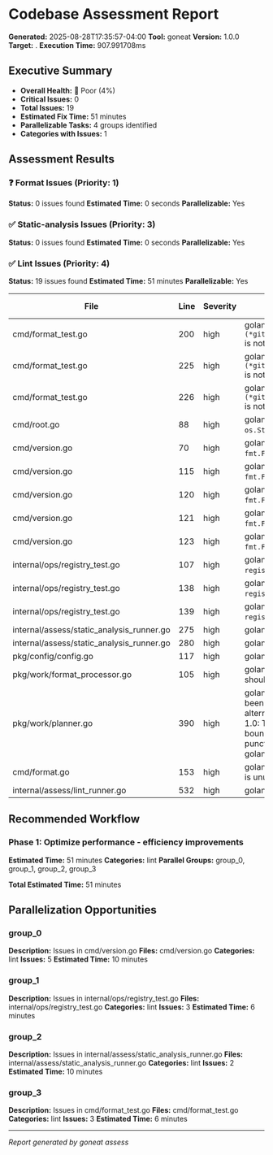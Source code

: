# Codebase Assessment Report

**Generated:** 2025-08-28T17:35:57-04:00
**Tool:** goneat
**Version:** 1.0.0
**Target:** .
**Execution Time:** 907.991708ms

## Executive Summary

- **Overall Health:** 🔴 Poor (4%)
- **Critical Issues:** 0
- **Total Issues:** 19
- **Estimated Fix Time:** 51 minutes
- **Parallelizable Tasks:** 4 groups identified
- **Categories with Issues:** 1

## Assessment Results

### ❓ Format Issues (Priority: 1)

**Status:** 0 issues found
**Estimated Time:** 0 seconds
**Parallelizable:** Yes

### ✅ Static-analysis Issues (Priority: 3)

**Status:** 0 issues found
**Estimated Time:** 0 seconds
**Parallelizable:** Yes

### ✅ Lint Issues (Priority: 4)

**Status:** 19 issues found
**Estimated Time:** 51 minutes
**Parallelizable:** Yes

| File | Line | Severity | Message | Auto-fixable |
|------|------|----------|---------|--------------|
| cmd/format_test.go | 200 | high | golangci-lint: Error return value of `(*github.com/spf13/pflag.FlagSet).Set` is not checked | No |
| cmd/format_test.go | 225 | high | golangci-lint: Error return value of `(*github.com/spf13/pflag.FlagSet).Set` is not checked | No |
| cmd/format_test.go | 226 | high | golangci-lint: Error return value of `(*github.com/spf13/pflag.FlagSet).Set` is not checked | No |
| cmd/root.go | 88 | high | golangci-lint: Error return value of `os.Stderr.WriteString` is not checked | No |
| cmd/version.go | 70 | high | golangci-lint: Error return value of `fmt.Fprintln` is not checked | No |
| cmd/version.go | 115 | high | golangci-lint: Error return value of `fmt.Fprintln` is not checked | No |
| cmd/version.go | 120 | high | golangci-lint: Error return value of `fmt.Fprintf` is not checked | No |
| cmd/version.go | 121 | high | golangci-lint: Error return value of `fmt.Fprintf` is not checked | No |
| cmd/version.go | 123 | high | golangci-lint: Error return value of `fmt.Fprintf` is not checked | No |
| internal/ops/registry_test.go | 107 | high | golangci-lint: Error return value of `registry.Register` is not checked | No |
| internal/ops/registry_test.go | 138 | high | golangci-lint: Error return value of `registry.Register` is not checked | No |
| internal/ops/registry_test.go | 139 | high | golangci-lint: Error return value of `registry.Register` is not checked | No |
| internal/assess/static_analysis_runner.go | 275 | high | golangci-lint: SA9003: empty branch | No |
| internal/assess/static_analysis_runner.go | 280 | high | golangci-lint: SA9003: empty branch | No |
| pkg/config/config.go | 117 | high | golangci-lint: SA9003: empty branch | No |
| pkg/work/format_processor.go | 105 | high | golangci-lint: ST1005: error strings should not be capitalized | No |
| pkg/work/planner.go | 390 | high | golangci-lint: SA1019: strings.Title has been deprecated since Go 1.18 and an alternative has been available since Go 1.0: The rule Title uses for word boundaries does not handle Unicode punctuation properly. Use golang.org/x/text/cases instead.  | No |
| cmd/format.go | 153 | high | golangci-lint: func findSupportedFiles is unused | No |
| internal/assess/lint_runner.go | 532 | high | golangci-lint: func min is unused | No |

## Recommended Workflow

### Phase 1: Optimize performance - efficiency improvements

**Estimated Time:** 51 minutes
**Categories:** lint
**Parallel Groups:** group_0, group_1, group_2, group_3

**Total Estimated Time:** 51 minutes

## Parallelization Opportunities

### group_0
**Description:** Issues in cmd/version.go
**Files:** cmd/version.go
**Categories:** lint
**Issues:** 5
**Estimated Time:** 10 minutes

### group_1
**Description:** Issues in internal/ops/registry_test.go
**Files:** internal/ops/registry_test.go
**Categories:** lint
**Issues:** 3
**Estimated Time:** 6 minutes

### group_2
**Description:** Issues in internal/assess/static_analysis_runner.go
**Files:** internal/assess/static_analysis_runner.go
**Categories:** lint
**Issues:** 2
**Estimated Time:** 10 minutes

### group_3
**Description:** Issues in cmd/format_test.go
**Files:** cmd/format_test.go
**Categories:** lint
**Issues:** 3
**Estimated Time:** 6 minutes

---

*Report generated by goneat assess*
